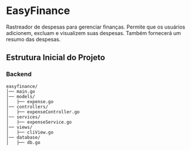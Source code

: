 # EasyFinance
Rastreador de despesas para gerenciar finanças. Permite que os usuários adicionem, excluam e visualizem suas despesas. Também fornecerá um resumo das despesas.

## Estrutura Inicial do Projeto

### Backend

```
easyfinance/
│── main.go
│── models/
│   ├── expense.go
│── controllers/
│   ├── expenseController.go
│── services/
│   ├── expenseService.go
│── views/
│   ├── cliView.go
│── database/
│   ├── db.go
```